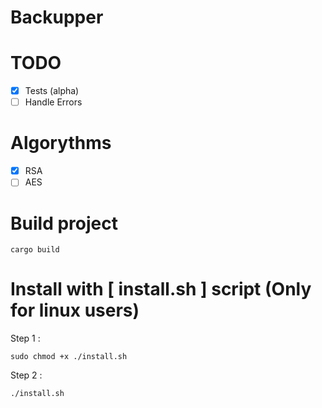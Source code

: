 # Backupper

# TODO

-   [x] Tests (alpha)
-   [ ] Handle Errors

# Algorythms

-   [x] RSA
-   [ ] AES

# Build project

`cargo build`

# Install with [ install.sh ] script (Only for linux users)

Step 1 :

`sudo chmod +x ./install.sh`

Step 2 :

`./install.sh`
